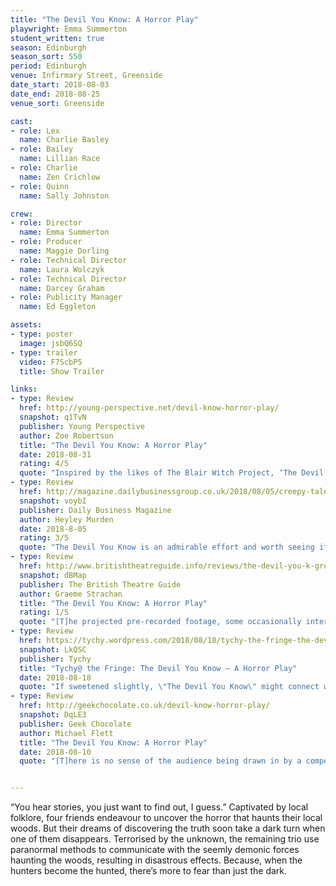 ```yaml
---
title: "The Devil You Know: A Horror Play"
playwright: Emma Summerton
student_written: true
season: Edinburgh
season_sort: 550
period: Edinburgh
venue: Infirmary Street, Greenside
date_start: 2018-08-03
date_end: 2018-08-25
venue_sort: Greenside

cast:
- role: Lex
  name: Charlie Basley
- role: Bailey
  name: Lillian Race
- role: Charlie
  name: Zen Crichlow
- role: Quinn
  name: Sally Johnston

crew:
- role: Director
  name: Emma Summerton 
- role: Producer 
  name: Maggie Dorling 
- role: Technical Director
  name: Laura Wolczyk
- role: Technical Director
  name: Darcey Graham
- role: Publicity Manager
  name: Ed Eggleton

assets:
- type: poster
  image: jsbQ6SQ
- type: trailer
  video: F7ScbP5
  title: Show Trailer

links:
- type: Review
  href: http://young-perspective.net/devil-know-horror-play/
  snapshot: q1TvN
  publisher: Young Perspective
  author: Zoe Robertson
  title: "The Devil You Know: A Horror Play"
  date: 2018-08-31
  rating: 4/5
  quote: "Inspired by the likes of The Blair Witch Project, ‘The Devil You Know’ is, similarly, a little bit silly but entertaining."
- type: Review
  href: http://magazine.dailybusinessgroup.co.uk/2018/08/05/creepy-tale-from-the-woods-is-an-admirable-effort/
  snapshot: voybI
  publisher: Daily Business Magazine
  author: Heyley Murden
  date: 2018-8-05
  rating: 3/5
  quote: "The Devil You Know is an admirable effort and worth seeing if you are looking for something spooky."
- type: Review
  href: http://www.britishtheatreguide.info/reviews/the-devil-you-k-greenside-inf-16321
  snapshot: dBMap
  publisher: The British Theatre Guide
  author: Graeme Strachan
  title: "The Devil You Know: A Horror Play"
  rating: 1/5
  quote: "[T]he projected pre-recorded footage, some occasionally interesting uses of lighting and audio and a neat little trick with the staging all point towards some real effort and thought that have gone into the project."
- type: Review
  href: https://tychy.wordpress.com/2018/08/18/tychy-the-fringe-the-devil-you-know-a-horror-play/
  snapshot: LkQSC
  publisher: Tychy
  title: "Tychy@ the Fringe: The Devil You Know – A Horror Play"
  date: 2018-08-18
  quote: "If sweetened slightly, \"The Devil You Know\" might connect with that age range that has more of an attachment to horror than my largely nostalgic one."
- type: Review
  href: http://geekchocolate.co.uk/devil-know-horror-play/
  snapshot: DqLE3
  publisher: Geek Chocolate
  author: Michael Flett
  title: "The Devil You Know: A Horror Play"
  date: 2018-08-10
  quote: "[T]here is no sense of the audience being drawn in by a compelling mystery"


---
```


“You hear stories, you just want to find out, I guess.”
Captivated by local folklore, four friends endeavour to uncover the horror that haunts their local woods. But their dreams of discovering the truth soon take a dark turn when one of them disappears. Terrorised by the unknown, the remaining trio use paranormal methods to communicate with the seemly demonic forces haunting the woods, resulting in disastrous effects. Because, when the hunters become the hunted, there’s more to fear than just the dark.
